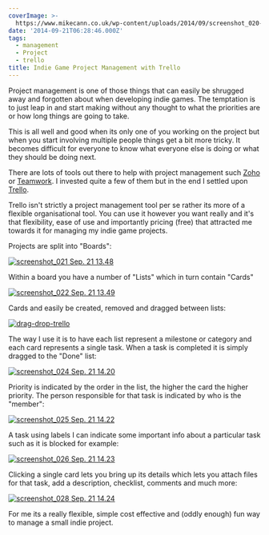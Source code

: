 ```yaml
---
coverImage: >-
  https://www.mikecann.co.uk/wp-content/uploads/2014/09/screenshot_020-Sep.-21-13.33.png
date: '2014-09-21T06:28:46.000Z'
tags:
  - management
  - Project
  - trello
title: Indie Game Project Management with Trello
---
```


Project management is one of those things that can easily be shrugged away and forgotten about when developing indie games. The temptation is to just leap in and start making without any thought to what the priorities are or how long things are going to take.

<!-- more -->

This is all well and good when its only one of you working on the project but when you start involving multiple people things get a bit more tricky. It becomes difficult for everyone to know what everyone else is doing or what they should be doing next.

There are lots of tools out there to help with project management such [Zoho](https://www.zoho.com/projects/) or [Teamwork](https://www.teamwork.com/). I invested quite a few of them but in the end I settled upon [Trello](https://trello.com/).

Trello isn't strictly a project management tool per se rather its more of a flexible organisational tool. You can use it however you want really and it's that flexibility, ease of use and importantly pricing (free) that attracted me towards it for managing my indie game projects.

Projects are split into "Boards":

[![screenshot_021 Sep. 21 13.48](https://www.mikecann.co.uk/wp-content/uploads/2014/09/screenshot_021-Sep.-21-13.48.png)](https://www.mikecann.co.uk/wp-content/uploads/2014/09/screenshot_021-Sep.-21-13.48.png)

Within a board you have a number of "Lists" which in turn contain "Cards"

[![screenshot_022 Sep. 21 13.49](https://www.mikecann.co.uk/wp-content/uploads/2014/09/screenshot_022-Sep.-21-13.49.png)](https://www.mikecann.co.uk/wp-content/uploads/2014/09/screenshot_022-Sep.-21-13.49.png)

Cards and easily be created, removed and dragged between lists:

[![drag-drop-trello](https://www.mikecann.co.uk/wp-content/uploads/2014/09/drag-drop-trello.gif)](https://www.mikecann.co.uk/wp-content/uploads/2014/09/drag-drop-trello.gif)

The way I use it is to have each list represent a milestone or category and each card represents a single task. When a task is completed it is simply dragged to the "Done" list:

[![screenshot_024 Sep. 21 14.20](https://www.mikecann.co.uk/wp-content/uploads/2014/09/screenshot_024-Sep.-21-14.20.png)](https://www.mikecann.co.uk/wp-content/uploads/2014/09/screenshot_024-Sep.-21-14.20.png)

Priority is indicated by the order in the list, the higher the card the higher priority. The person responsible for that task is indicated by who is the "member":

[![screenshot_025 Sep. 21 14.22](https://www.mikecann.co.uk/wp-content/uploads/2014/09/screenshot_025-Sep.-21-14.22.png)](https://www.mikecann.co.uk/wp-content/uploads/2014/09/screenshot_025-Sep.-21-14.22.png)

A task using labels I can indicate some important info about a particular task such as it is blocked for example:

[![screenshot_026 Sep. 21 14.23](https://www.mikecann.co.uk/wp-content/uploads/2014/09/screenshot_026-Sep.-21-14.23.png)](https://www.mikecann.co.uk/wp-content/uploads/2014/09/screenshot_026-Sep.-21-14.23.png)

Clicking a single card lets you bring up its details which lets you attach files for that task, add a description, checklist, comments and much more:

[![screenshot_028 Sep. 21 14.24](https://www.mikecann.co.uk/wp-content/uploads/2014/09/screenshot_028-Sep.-21-14.24.png)](https://www.mikecann.co.uk/wp-content/uploads/2014/09/screenshot_028-Sep.-21-14.24.png)

For me its a really flexible, simple cost effective and (oddly enough) fun way to manage a small indie project.

